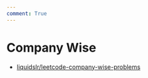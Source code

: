```yaml
---
comment: True
---
```


# Company Wise

-   [liquidslr/leetcode-company-wise-problems](https://github.com/liquidslr/leetcode-company-wise-problems)
